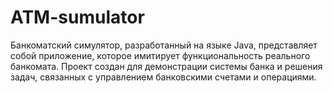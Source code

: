 # ATM-sumulator
Банкоматский симулятор, разработанный на языке Java, представляет собой приложение, которое имитирует функциональность реального банкомата. Проект создан для демонстрации системы банка и решения задач, связанных с управлением банковскими счетами и операциями. 
